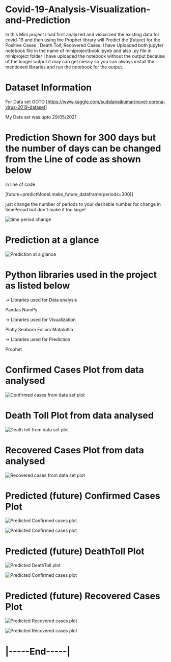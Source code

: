 # Covid-19-Analysis-Visualization-and-Prediction
In this Mini project i had first analyzed and visualized the existing data for covid-19 and then using the Prophet library will Predict the (future) for the Positive Cases , Death Toll, Recovered Cases.
I have Uploaded both jupyter notebook file in the name of miniprojectbook.ipynb and also .py file in miniproject folder
I have uploaded the notebook without the output because of the longer output it may can get messy so you can always install the mentioned libraries and run the notebook for the output.



# Dataset Information

For Data set  GOTO  [https://www.kaggle.com/sudalairajkumar/novel-corona-virus-2019-dataset]

My Data set was upto 29/05/2021



# Prediction Shown for 300 days but the number of days can be changed from the Line of code as shown below

in line of code 

[future=predictModel.make_future_dataframe(periods=300)]

just change the number of periods to your desirable number for change in timePeriod but don't make it too large!

![time period change ](https://github.com/KunjPathak12/Covid-19-Analysis-Visualization-and-Prediction/blob/main/Screenshots/timePeriod.png?raw=true "time period change")


# Prediction at a glance

![Prediction at a glance](https://github.com/KunjPathak12/Covid-19-Analysis-Visualization-and-Prediction/blob/main/Screenshots/Screenshot_20210621_121255.png?raw=true "Prediction at a glance")



# Python libraries used in the project as listed below


->  Libraries used for Data analysis


 Pandas
 NumPy

 ->  Libraries used for Visualization


 Plotly
 Seaborn
 Folium
 Matplotlib
 
 
->  Libraries used for Prediction 


Prophet





# Confirmed Cases Plot from data analysed

![Confirmed cases from data set plot](https://github.com/KunjPathak12/Covid-19-Analysis-Visualization-and-Prediction/blob/main/Screenshots/ConfirmedCases.png?raw=true "Confirmed cases from data set plot")



# Death Toll Plot from data analysed

![Death toll from data set plot](https://github.com/KunjPathak12/Covid-19-Analysis-Visualization-and-Prediction/blob/main/Screenshots/deathtoll.png?raw=true "Deathtoll from data set plot")



# Recovered Cases Plot from data analysed

![Recovered cases from data set plot](https://github.com/KunjPathak12/Covid-19-Analysis-Visualization-and-Prediction/blob/main/Screenshots/recovered.png?raw=true "Recovered cases from data set plot")



# Predicted (future) Confirmed Cases Plot

![Predicted Confirmed cases plot](https://github.com/KunjPathak12/Covid-19-Analysis-Visualization-and-Prediction/blob/main/Screenshots/predictedCases.png?raw=true "Predicted Confirmed cases plot")


![Predicted Confirmed cases plot](https://github.com/KunjPathak12/Covid-19-Analysis-Visualization-and-Prediction/blob/main/Screenshots/predictedCases(1).png?raw=true "Predicted Confirmed cases plot in scatter curve")



# Predicted (future) DeathToll Plot

![Predicted DeathToll plot](https://github.com/KunjPathak12/Covid-19-Analysis-Visualization-and-Prediction/blob/main/Screenshots/predictedDeathtoll.png?raw=true "Predicted DeathToll plot")


![Predicted Confirmed cases plot](https://github.com/KunjPathak12/Covid-19-Analysis-Visualization-and-Prediction/blob/main/Screenshots/predictedDeathtoll(1).png?raw=true "Predicted Confirmed cases plot in scatter curve")



# Predicted (future) Recovered Cases Plot

![Predicted Recovered cases plot](https://github.com/KunjPathak12/Covid-19-Analysis-Visualization-and-Prediction/blob/main/Screenshots/predictedRecovered.png?raw=true "Predicted Recovered cases plot")


![Predicted Recovered cases plot](https://github.com/KunjPathak12/Covid-19-Analysis-Visualization-and-Prediction/blob/main/Screenshots/predictedRecovered(1).png?raw=true "Predicted Recovered cases plot in scatter curve")



# |-----End-----|
